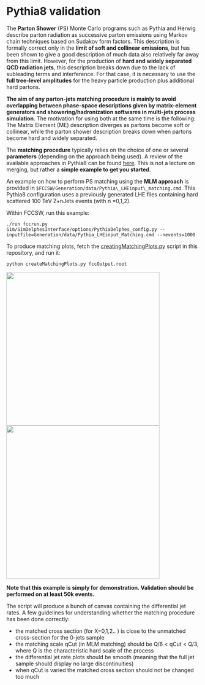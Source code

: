 Pythia8 validation
===================

The **Parton Shower** (PS) Monte Carlo programs such as Pythia and Herwig describe parton radiation as successive parton 
emissions using Markov chain techniques based on Sudakov form factors. This description is formally correct only in the
**limit of soft and collinear emissions**, but has been shown to give a good description of much data also relatively far 
away from this limit. However, for the production of **hard and widely separated QCD radiation jets**, this description 
breaks down due to the lack of subleading terms and interference. For that case, it is necessary to use the **full 
tree-level amplitudes** for the heavy particle production plus additional hard partons. 

**The aim of any parton-jets matching procedure is mainly to avoid overlapping between phase-space descriptions given 
by matrix-element generators and showering/hadronization softwares in multi-jets process simulation**. The motivation for using both at the same time is the following:
The Matrix Element (ME) description diverges as partons become soft or collinear, while the parton shower description 
breaks down when partons become hard and widely separated. 

The **matching procedure** typically relies on the choice of one or several **parameters** (depending on the approach being used). 
A review of the available approaches in Pythia8 can be found
[here](http://home.thep.lu.se/~torbjorn/pythia81html/MatchingAndMerging.html). 
This is not a lecture on merging, but rather a **simple example to get you started**. 

An example on how to perform PS matching using the **MLM approach** is provided in
```$FCCSW/Generation/data/Pythia\_LHEinput\_matching.cmd```. This Pythia8 configuration uses a previously generated
LHE files containing hard scattered 100 TeV Z+nJets events (with n =0,1,2).

Within FCCSW, run this example: 
```
./run fccrun.py Sim/SimDelphesInterface/options/PythiaDelphes_config.py --inputfile=Generation/data/Pythia_LHEinput_Matching.cmd --nevents=1000

```

To produce matching plots, fetch the [creatingMatchingPlots.py](./creatingMatchingPlots.py) script in this repository,
and run it: 

```
python createMatchingPlots.py fccOutput.root
```

<img src="./img/d01_logY.png" width="400">
<img src="./img/d12_logY.png" width="400">




**Note that this example is simply for demonstration. Validation should be performed on at least 50k events.**


The script will produce a bunch of canvas containing the differential jet rates. 
A few guidelines for understanding whether the matching procedure has been done correctly:

   - the matched cross section (for X=0,1,2.. ) is close to the unmatched cross-section for the 0-jets sample
   - the matching scale qCut (in MLM matching) should be Q/6 < qCut < Q/3, where Q is the characteristic hard scale of
   the process
   - the differential jet rate plots should be smooth (meaning that the full jet sample should display no large
   discontinuities)
   - when qCut is varied the matched cross section should not be changed too much

